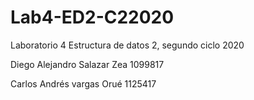 # Lab4-ED2-C22020
Laboratorio 4 Estructura de datos 2, segundo ciclo 2020 


Diego Alejandro Salazar Zea 1099817


Carlos Andrés vargas Orué 1125417
